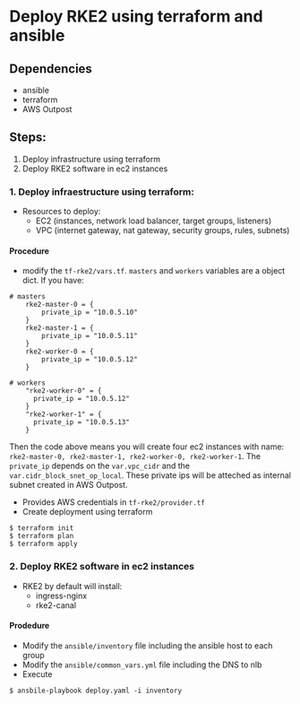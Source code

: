 # Deploy RKE2 using terraform and ansible

## Dependencies
- ansible
- terraform
- AWS Outpost

## Steps:
1. Deploy infrastructure using terraform
2. Deploy RKE2 software in ec2 instances

### 1. Deploy infraestructure using terraform:
- Resources to deploy:
  - EC2 (instances, network load balancer, target groups, listeners)
  - VPC (internet gateway, nat gateway, security groups, rules, subnets)

#### Procedure

- modify the `tf-rke2/vars.tf`. `masters` and `workers` variables are a object dict. If you have:

```
# masters
    rke2-master-0 = {
        private_ip = "10.0.5.10"
    }
    rke2-master-1 = {
        private_ip = "10.0.5.11"
    }
    rke2-worker-0 = {
        private_ip = "10.0.5.12"
    }

# workers
    "rke2-worker-0" = {
      private_ip = "10.0.5.12"
    }
    "rke2-worker-1" = {
      private_ip = "10.0.5.13"
    }
```

Then the code above means you will create four ec2 instances with name: `rke2-master-0, rke2-master-1, rke2-worker-0, rke2-worker-1`.  The `private_ip` depends on the `var.vpc_cidr` and the `var.cidr_block_snet_op_local`. These private ips will be atteched as internal subnet created in AWS Outpost.

- Provides AWS credentials in `tf-rke2/provider.tf`
- Create deployment using terraform

```
$ terraform init
$ terraform plan
$ terraform apply
```

### 2. Deploy RKE2 software in ec2 instances

- RKE2 by default will install:
  - ingress-nginx
  - rke2-canal

#### Prodedure

- Modify the `ansible/inventory` file including the ansible host to each group
- Modify the `ansible/common_vars.yml` file including the DNS to nlb
- Execute

```
$ ansbile-playbook deploy.yaml -i inventory
```